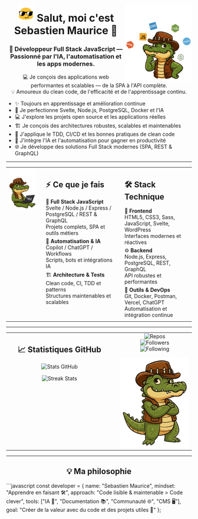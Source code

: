 <!-- En-tête avec image à droite -->
<div align="center">
  
<!-- Image du crocodile alignée à droite -->
<img 
  align="right" 
  width="180" 
  src="https://raw.githubusercontent.com/sebastienmaurice/sebastienmaurice/refs/heads/main/dundee-croco-profil-right-1.png" 
  alt="Crocodile Dundee">

<!-- Titre avec emoji animé -->
<h1>
  <img src="https://raw.githubusercontent.com/sebastienmaurice/sebastienmaurice/refs/heads/main/blob-sunglasses.gif" 
       width="45" 
       alt="emoji-blob">
  Salut, moi c'est <strong>Sebastien Maurice</strong> 👋
</h1>

<!-- Sous-titre -->
<h3>
  🚀 Développeur Full Stack JavaScript — Passionné par l'IA, l'automatisation et les apps modernes.
</h3>

</div>

<!-- Présentation -->
<p align="center">
  💻 Je conçois des applications web performantes et scalables — de la SPA à l'API complète.<br>
  💡 Amoureux du clean code, de l'efficacité et de l'apprentissage continu.
</p>

<!-- Liste des compétences -->
<ul>
  <li>✨ Toujours en apprentissage et amélioration continue</li>
  <li>🌱 Je perfectionne Svelte, Node.js, PostgreSQL, Docker et l'IA</li>
  <li>💻 J'explore les projets open source et les applications réelles</li>
  <li>🏗️ Je conçois des architectures robustes, scalables et maintenables</li>
  <li>🧪 J'applique le TDD, CI/CD et les bonnes pratiques de clean code</li>
  <li>🤖 J'intègre l'IA et l'automatisation pour gagner en productivité</li>
  <li>🌐 Je développe des solutions Full Stack modernes (SPA, REST & GraphQL)</li>
</ul>

---

<!-- ⚡ Ce que je fais + 🛠️ Stack Technique — TABLE 100% GitHub -->
<table align="center" cellspacing="0" cellpadding="0">
<tr>
  <!-- Croco -->
  <td valign="top" style="padding-right:20px;">
    <img src="https://raw.githubusercontent.com/sebastienmaurice/sebastienmaurice/main/croco-assis-2.png" width="250" alt="Croco Dundee">
  </td>

  <!-- Ce que je fais -->
  <td valign="top" style="padding-right:20px;">
    <h2>⚡ Ce que je fais</h2>
    <p style="margin:5px 0">
      🎯 <b>Full Stack JavaScript</b><br>
      Svelte / Node.js / Express / PostgreSQL / REST & GraphQL<br>
      Projets complets, SPA et outils métiers
    </p>
    <p style="margin:5px 0">
      🤖 <b>Automatisation & IA</b><br>
      Copilot / ChatGPT / Workflows<br>
      Scripts, bots et intégrations IA
    </p>
    <p style="margin:5px 0">
      🏗️ <b>Architecture & Tests</b><br>
      Clean code, CI, TDD et patterns<br>
      Structures maintenables et scalables
    </p>
  </td>

  <!-- Stack Technique -->
  <td valign="top">
    <h2>🛠️ Stack Technique</h2>
    <p style="margin:5px 0">
      🎨 <b>Frontend</b><br>
      HTML5, CSS3, Sass, JavaScript, Svelte, WordPress<br>
      Interfaces modernes et réactives
    </p>
    <p style="margin:5px 0">
      ⚙️ <b>Backend</b><br>
      Node.js, Express, PostgreSQL, REST, GraphQL<br>
      API robustes et performantes
    </p>
    <p style="margin:5px 0">
      🧰 <b>Outils & DevOps</b><br>
      Git, Docker, Postman, Vercel, ChatGPT<br>
      Automatisation et intégration continue
    </p>
  </td>
</tr>
</table>


---

<!-- 📈 Statistiques GitHub — 2 COLONNES (60% / 40%) -->
<table align="center" cellspacing="0" cellpadding="0" width="100%">
<tr>

  <!-- Colonne gauche : Stats GitHub -->
  <td valign="top" width="60%" style="padding-right:20px;">
    <h2 align="center">📈 Statistiques GitHub</h2>
    <!-- Stats principales -->
    <p align="center" style="margin-bottom:15px;">
      <img src="https://github-readme-stats.vercel.app/api?username=sebastienmaurice&show_icons=true&theme=tokyonight&hide_border=true&count_private=true" 
           width="95%" alt="Stats GitHub">
    </p>
    <!-- Streak -->
    <p align="center">
      <img src="https://github-readme-streak-stats.herokuapp.com/?user=sebastienmaurice&theme=tokyonight&hide_border=true" 
           width="95%" alt="Streak Stats">
    </p>
  </td>

  <!-- Colonne droite : Badges + Croco -->
  <td valign="top" width="40%" align="center">
    <!-- Mini badges -->
    <div style="margin-bottom:15px;">
      <img src="https://img.shields.io/badge/Public%20Repos-12-blue?style=for-the-badge&logo=github" alt="Repos" /><br>
      <img src="https://img.shields.io/badge/Followers-24-success?style=for-the-badge&logo=github" alt="Followers" /><br>
      <img src="https://img.shields.io/badge/Following-18-orange?style=for-the-badge&logo=github" alt="Following" />
    </div>
    <!-- Croco -->
    <img src="https://raw.githubusercontent.com/sebastienmaurice/sebastienmaurice/main/croco-dundee-debout-2.png" 
         width="250" alt="Croco Dundee">
  </td>

</tr>
</table>


---

<!-- Philosophie de développement -->
<h2 align="center">💡 Ma philosophie</h2>
```javascript
const developer = {
  name: "Sebastien Maurice",
  mindset: "Apprendre en faisant 🛠️",
  approach: "Code lisible & maintenable > Code clever",
  tools: ["IA 🤖", "Documentation 📚", "Communauté 🌐", "CMS 🖥️"],
  goal: "Créer de la valeur avec du code et des projets utiles 🚀"
};
